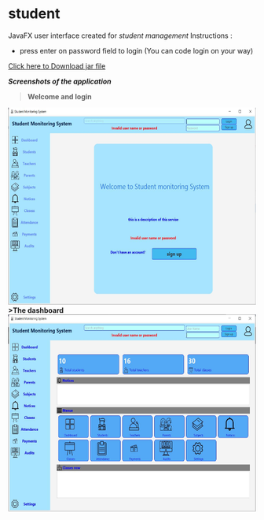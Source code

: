 # student
JavaFX user interface created for *student management*
Instructions :
 * press enter on password field to login (You can code login on your way)
 
[Click here to Download jar file](https://github.com/DarshanaUOP/student/raw/master/out/artifacts/student_jar/student.jar)

<i><b>Screenshots of the application<b></i>
 >Welcome and login 
  <img src = "out/artifacts/student_jar/std welcome.JPG" height = 400 > 
 >The dashboard
  <img src = "out/artifacts/student_jar/studentmonitor.JPG" height = 400 > 
